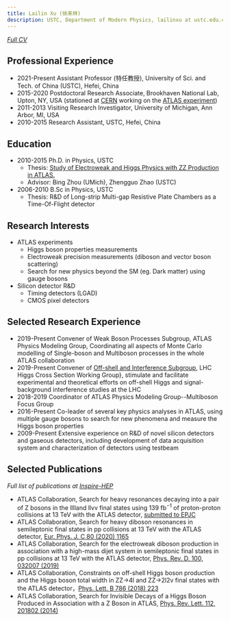 ```yaml
---
title: Lailin Xu (徐来林)
description: USTC, Department of Modern Physics, lailinxu at ustc.edu.cn
---
```


[*Full CV*](CV_lailin_2020_short.pdf)

## Professional Experience

* 2021-Present Assistant Professor (特任教授), University of Sci. and Tech. of China (USTC), Hefei, China
* 2015-2020    Postdoctoral Research Associate, Brookhaven National Lab, Upton, NY, USA (stationed at [CERN](https://home.cern/) working on the [ATLAS experiment](https://atlas.cern/))
* 2011-2013    Visiting Research Investigator, University of Michigan, Ann Arbor, MI, USA
* 2010-2015    Research Assistant, USTC, Hefei, China

## Education

* 2010-2015    Ph.D. in Physics, USTC
   * Thesis: [Study of Electroweak and Higgs Physics with ZZ Production in ATLAS.](http://inspirehep.net/record/1381319/)
   * Advisor: Bing Zhou (UMich), Zhengguo Zhao (USTC)
* 2006-2010    B.Sc in Physics, USTC
   * Thesis:  R&D of Long-strip Multi-gap Resistive Plate Chambers as a Time-Of-Flight detector

## Research Interests

* ATLAS experiments
   * Higgs boson properties measurements
   * Electroweak precision measurements (diboson and vector boson scattering)
   * Search for new physics beyond the SM (eg. Dark matter) using gauge bosons
* Silicon detector R&D
   * Timing detectors (LGAD)
   * CMOS pixel detectors

## Selected Research Experience

* 2019-Present Convener of Weak Boson Processes Subgroup, ATLAS Physics Modeling Group, Coordinating all aspects of Monte Carlo modelling of Single-boson and Multiboson processes in the whole ATLAS collaboration
* 2019-Present Convener of [Off-shell and Interference Subgroup](https://twiki.cern.ch/twiki/bin/view/LHCPhysics/LHCHXSWGOFFSHELL), LHC Higgs Cross Section Working Group}, stimulate and facilitate experimental and theoretical efforts on off-shell Higgs and signal-background interference studies at the LHC
* 2018-2019 Coordinator of ATLAS Physics Modeling Group--Multiboson Focus Group
* 2016-Present Co-leader of several key physics analyses in ATLAS, using multiple gauge bosons to search for new phenomena and measure the Higgs boson properties
* 2009-Present Extensive experience on R&D of novel silicon detectors and gaseous detectors, including development of data acquisition system and characterization of detectors using testbeam

## Selected Publications

*Full list of publications at [Inspire-HEP](https://inspirehep.net/literature?sort=mostrecent&size=25&page=1&q=a%20Lai.Lin.Xu.1)*

* ATLAS Collaboration, Search for heavy resonances decaying into a pair of Z bosons in the lllland llvv final states using 139 fb<sup>−1</sup> of proton-proton collisions at 13 TeV with the ATLAS detector, [submitted to EPJC](https://arxiv.org/abs/2009.14791)
* ATLAS Collaboration, Search for heavy diboson resonances in semileptonic final states in pp collisions at 13 TeV with the ATLAS detector, [Eur. Phys. J. C 80 (2020) 1165](https://doi.org/10.1140/epjc/s10052-020-08554-y)
* ATLAS Collaboration, Search for the electroweak diboson production in association with a high-mass dijet system in semileptonic final states in pp collisions at 13 TeV with the ATLAS detector, [Phys. Rev. D. 100, 032007 (2019)](https://doi.org/10.1103/PhysRevD.100.032007)
* ATLAS Collaboration, Constraints on off-shell Higgs boson production and the Higgs boson total width in ZZ->4l and ZZ->2l2v final states with the ATLAS detector，[Phys. Lett. B 786 (2018) 223](https://doi.org/10.1016/j.physletb.2018.09.048)
* ATLAS Collaboration, Search for Invisible Decays of a Higgs Boson Produced in Association with a Z Boson in ATLAS, [Phys. Rev. Lett. 112, 201802 (2014)](https://doi.org/10.1103/PhysRevLett.112.201802)
